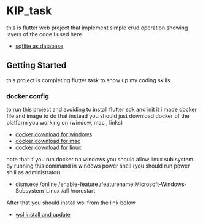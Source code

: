 # KIP_task
this is flutter web project that implement simple crud operation showing layers of the code 
I used here 
- [sqflite as database](https://pub.dev/packages/sqflite)

## Getting Started

this project is completing flutter task to show up my coding skills

### docker config 
to run this project and avoiding to install flutter sdk and init it i made docker file and image to do that instead
you should just download docker of the platform you working on (window, mac , links)
- [docker download for windows](https://docs.docker.com/desktop/install/windows-install/)
- [docker download for mac](https://docs.docker.com/desktop/install/mac-install/)
- [docker download for linux](https://docs.docker.com/desktop/install/linux-install/)

note that if you run docker on windows you should allow linux sub system by running this command in windows power shell (you should run power shill as administrator)
- dism.exe /online /enable-feature /featurename:Microsoft-Windows-Subsystem-Linux /all /norestart

After that you should install wsl from the link below 
- [wsl install and update](https://wslstorestorage.blob.core.windows.net/wslblob/wsl_update_x64.msi)

